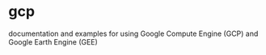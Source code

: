 # gcp
documentation and examples for using Google Compute Engine (GCP) and Google Earth Engine (GEE)
